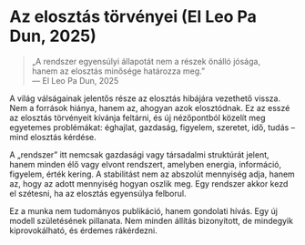 # Az elosztás törvényei (El Leo Pa Dun, 2025)

> „A rendszer egyensúlyi állapotát nem a részek önálló jósága,  
> hanem az elosztás minősége határozza meg.”  
> — El Leo Pa Dun, 2025

A világ válságainak jelentős része az elosztás hibájára vezethető vissza. Nem a források hiánya, hanem az, ahogyan azok elosztódnak. Ez az esszé az elosztás törvényeit kívánja feltárni, és új nézőpontból közelít meg egyetemes problémákat: éghajlat, gazdaság, figyelem, szeretet, idő, tudás – mind elosztás kérdése.

A „rendszer” itt nemcsak gazdasági vagy társadalmi struktúrát jelent, hanem minden élő vagy elvont rendszert, amelyben energia, információ, figyelem, érték kering. A stabilitást nem az abszolút mennyiség adja, hanem az, hogy az adott mennyiség hogyan oszlik meg. Egy rendszer akkor kezd el szétesni, ha az elosztás egyensúlya felborul.

Ez a munka nem tudományos publikáció, hanem gondolati hívás. Egy új modell születésének pillanata. Nem minden állítás bizonyított, de mindegyik kiprovokálható, és érdemes rákérdezni.
